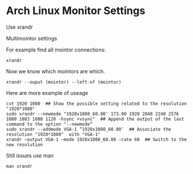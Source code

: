 # Arch Linux Monitor Settings

Use xrandr

Multimointor settings

For example find all mointor connections:

	xrandr

Now we know which mointors are which.

	xrandr --ouput (mointor) --left-of (mointor) 

Here are more example of useage

	cvt 1920 1080  ## Show the possible setting related to the resolution "1920*1080"
	sudo xrandr --newmode "1920x1080_60.00″ 173.00 1920 2048 2248 2576 1080 1083 1088 1120 -hsync +vsync"  ## Append the output of the last command to the option "--newmode”
	sudo xrandr --addmode VGA-1 “1920x1080_60.00″  ## Associate the resolution "1920*1080"  with "VGA-1"
	xrandr –output VGA-1 –mode 1920x1080_60.00 –rate 60  ## Switch to the new resolution

Still issues use man

	man xrandr
